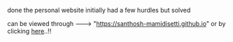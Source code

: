done the personal website initially had a few hurdles but solved

can be viewed through --->  "https://santhosh-mamidisetti.github.io" or by clicking [here](https://santhosh-mamidisetti.github.io)..!!

